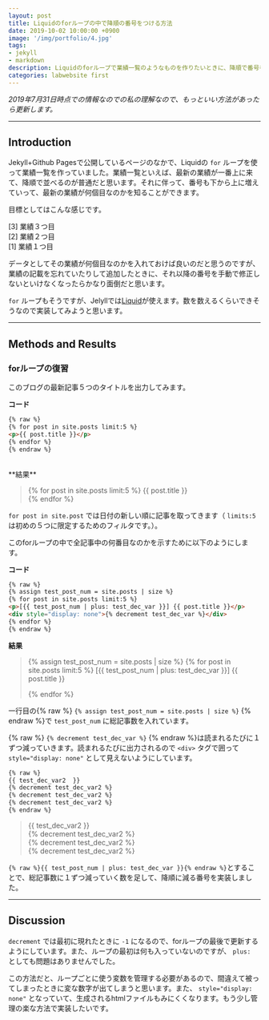 ```yaml
---
layout: post
title: Liquidのforループの中で降順の番号をつける方法
date: 2019-10-02 10:00:00 +0900
image: '/img/portfolio/4.jpg'
tags:
- jekyll
- markdown
description: Liquidのforループで業績一覧のようなものを作りたいときに、降順で番号をつけたかったのでそのメモ
categories: labwebsite first
---
```


*2019年7月31日時点での情報なのでの私の理解なので、もっといい方法があったら更新します。*

---

## Introduction

Jekyll+Github Pagesで公開しているページのなかで、Liquidの `for` ループを使って業績一覧を作っていました。業績一覧といえば、最新の業績が一番上に来て、降順で並べるのが普通だと思います。それに伴って、番号も下から上に増えていって、最新の業績が何個目なのかを知ることができます。

目標としてはこんな感じです。

[3] 業績３つ目  
[2] 業績２つ目  
[1] 業績１つ目  

データとしてその業績が何個目なのかを入れておけば良いのだと思うのですが、業績の記載を忘れていたりして追加したときに、それ以降の番号を手動で修正しないといけなくなったらかなり面倒だと思います。

`for` ループもそうですが、Jelyllでは[Liquid](https://shopify.github.io/liquid/)が使えます。数を数えるくらいできそうなので実装してみようと思います。

---

## Methods and Results

### forループの復習

このブログの最新記事５つのタイトルを出力してみます。

**コード**

```html
{% raw %}
{% for post in site.posts limit:5 %}
<p>{{ post.title }}</p>
{% endfor %}
{% endraw %}
```

<br>
**結果**

> {% for post in site.posts limit:5 %}
> {{ post.title }}  
> {% endfor %}

`for post in site.post` では日付の新しい順に記事を取ってきます（ `limits:5` は初めの５つに限定するためのフィルタです。）。

このforループの中で全記事中の何番目なのかを示すために以下のようにします。

**コード**
```html
{% raw %}
{% assign test_post_num = site.posts | size %}
{% for post in site.posts limit:5 %}
<p>[{{ test_post_num | plus: test_dec_var }}] {{ post.title }}</p>
<div style="display: none">{% decrement test_dec_var %}</div>
{% endfor %}
{% endraw %}
```

**結果**

> {% assign test_post_num = site.posts | size %}
> {% for post in site.posts limit:5 %}
> [{{ test_post_num | plus: test_dec_var }}] {{ post.title }}
> <div style="display: none">{% decrement test_dec_var %}</div>
> {% endfor %}

一行目の{% raw %} `{% assign test_post_num = site.posts | size %}` {% endraw %}で `test_post_num` に総記事数を入れています。

{% raw %} `{% decrement test_dec_var %}` {% endraw %}は読まれるたびに１ずつ減っていきます。読まれるたびに出力されるので `<div>` タグで囲って `style="display: none"` として見えないようにしています。

```html
{% raw %}
{{ test_dec_var2  }}
{% decrement test_dec_var2 %}
{% decrement test_dec_var2 %}
{% decrement test_dec_var2 %}
{% endraw %}
```
> {{ test_dec_var2  }}  
> {% decrement test_dec_var2 %}  
> {% decrement test_dec_var2 %}  
> {% decrement test_dec_var2 %}  

`{% raw %}{{ test_post_num | plus: test_dec_var }}{% endraw %}`とすることで、総記事数に１ずつ減っていく数を足して、降順に減る番号を実装しました。

<hr>

## Discussion

`decrement` では最初に現れたときに `-1` になるので、forループの最後で更新するようにしています。また、ループの最初は何も入っていないのですが、 `plus: ` としても問題はありませんでした。

この方法だと、ループごとに使う変数を管理する必要があるので、間違えて被ってしまったときに変な数字が出てしまうと思います。また、 `style="display: none"` となっていて、生成されるhtmlファイルもみにくくなります。もう少し管理の楽な方法で実装したいです。
